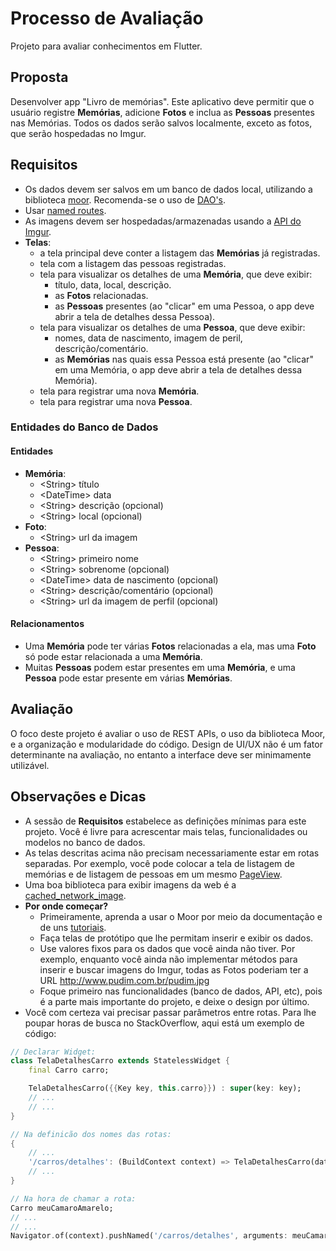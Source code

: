 # Processo de Avaliação

Projeto para avaliar conhecimentos em Flutter.

## Proposta
Desenvolver app "Livro de memórias". Este aplicativo deve permitir que o usuário registre **Memórias**, adicione **Fotos** e inclua as **Pessoas** presentes nas Memórias. Todos os dados serão salvos localmente, exceto as fotos, que serão hospedadas no Imgur.

## Requisitos
- Os dados devem ser salvos em um banco de dados local, utilizando a biblioteca [moor](https://moor.simonbinder.eu/). Recomenda-se o uso de [DAO's](https://moor.simonbinder.eu/docs/advanced-features/daos/).
- Usar [named routes](https://flutter.dev/docs/cookbook/navigation/named-routes).
- As imagens devem ser hospedadas/armazenadas usando a [API do Imgur](https://apidocs.imgur.com/).
- **Telas**:
  - a tela principal deve conter a listagem das **Memórias** já registradas.
  - tela com a listagem das pessoas registradas.
  - tela para visualizar os detalhes de uma **Memória**, que deve exibir:
       - título, data, local, descrição.
       - as **Fotos** relacionadas.
       - as **Pessoas** presentes (ao "clicar" em uma Pessoa, o app deve abrir a tela de detalhes dessa Pessoa).
  - tela para visualizar os detalhes de uma **Pessoa**, que deve exibir:
      - nomes, data de nascimento, imagem de peril, descrição/comentário.
      - as **Memórias** nas quais essa Pessoa está presente (ao "clicar" em uma Memória, o app deve abrir a tela de detalhes dessa Memória).
  - tela para registrar uma nova **Memória**.
  - tela para registrar uma nova **Pessoa**.

  

### Entidades do Banco de Dados
#### Entidades
- **Memória**:
  - \<String> título
  - \<DateTime> data
  - \<String> descrição (opcional)
  - \<String> local (opcional)
- **Foto**:
  - \<String> url da imagem
- **Pessoa**:
  - \<String> primeiro nome
  - \<String> sobrenome (opcional)
  - \<DateTime> data de nascimento (opcional)
  - \<String> descrição/comentário (opcional)
  - \<String> url da imagem de perfil (opcional)

#### Relacionamentos
- Uma **Memória** pode ter várias **Fotos** relacionadas a ela, mas uma **Foto** só pode estar relacionada a uma **Memória**.
- Muitas **Pessoas** podem estar presentes em uma **Memória**, e uma **Pessoa** pode estar presente em várias **Memórias**.

## Avaliação
O foco deste projeto é avaliar o uso de REST APIs, o uso da biblioteca Moor, e a organização e modularidade do código. Design de UI/UX não é um fator determinante na avaliação, no entanto a interface deve ser minimamente utilizável.

## Observações e Dicas
- A sessão de **Requisitos** estabelece as definições mínimas para este projeto. Você é livre para acrescentar mais telas, funcionalidades ou modelos no banco de dados.
- As telas descritas acima não precisam necessariamente estar em rotas separadas. Por exemplo, você pode colocar a tela de listagem de memórias e de listagem de pessoas em um mesmo [PageView](https://api.flutter.dev/flutter/widgets/PageView-class.html).
- Uma boa biblioteca para exibir imagens da web é a [cached_network_image](https://pub.dev/packages/cached_network_image).
- **Por onde começar?** 
  - Primeiramente, aprenda a usar o Moor por meio da documentação e de uns [tutoriais](https://www.youtube.com/playlist?list=PLB6lc7nQ1n4glsY1J0R6jWirqtURKClz7).
  - Faça telas de protótipo que lhe permitam inserir e exibir os dados.
  - Use valores fixos para os dados que você ainda não tiver. Por exemplo, enquanto você ainda não implementar métodos para inserir e buscar imagens do Imgur, todas as Fotos poderiam ter a URL http://www.pudim.com.br/pudim.jpg
  - Foque primeiro nas funcionalidades (banco de dados, API, etc), pois é a parte mais importante do projeto, e deixe o design por último.
- Você com certeza vai precisar passar parâmetros entre rotas. Para lhe poupar horas de busca no StackOverflow, aqui está um exemplo de código:


```dart
// Declarar Widget:
class TelaDetalhesCarro extends StatelessWidget {
    final Carro carro;

    TelaDetalhesCarro({{Key key, this.carro}}) : super(key: key);
    // ...
    // ...
}

// Na definicão dos nomes das rotas:
{
    // ...
    '/carros/detalhes': (BuildContext context) => TelaDetalhesCarro(data: ModalRoute.of(context).settings.arguments),
    // ...
}

// Na hora de chamar a rota:
Carro meuCamaroAmarelo;
// ...
// ...
Navigator.of(context).pushNamed('/carros/detalhes', arguments: meuCamaroAmarelo);

```